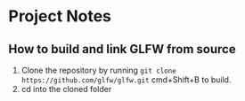 # Project Notes

## How to build and link GLFW from source

1. Clone the repository by running `git clone https://github.com/glfw/glfw.git`
cmd+Shift+B to build.
2. cd into the cloned folder